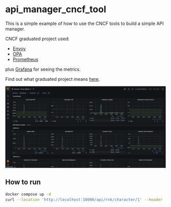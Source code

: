# api_manager_cncf_tool

This is a simple example of how to use the CNCF tools to build a simple API manager.

CNCF graduated project used:
- [Envoy](https://www.envoyproxy.io/)
- [OPA](https://www.openpolicyagent.org/)
- [Prometheus](https://prometheus.io/)

plus [Grafana](https://grafana.com/) for seeing the metrics.

Find out what graduated project means [here](https://www.cncf.io/projects/#:~:text=Project%20maturity%20levels).

![Grafana Screen](https://github.com/paranoiasystem/api_manager_cncf_tool/blob/main/grafana_screen.png?raw=true)


## How to run

```bash
docker compose up -d
curl --location 'http://localhost:10000/api/rnk/character/1' --header 'x-auth-token: peppe'
```